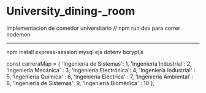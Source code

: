 # University_dining-_room
Implementacion de comedor universitario
// npm run dev para correr nodemon

--------------------------------------------------

npm install express-session mysql ejs dotenv bcryptjs

const carreraMap = {
            'Ingeniería de Sistemas': 1,
            'Ingeniería Industrial': 2,
            'Ingeniería Mecánica'   : 3,
            'Ingeniería Electrónica': 4,
            'Ingeniería Industrial' : 5,
            'Ingeniería Química'    : 6,
            'Ingeniería Eléctrica'  : 7,
            'Ingeniería Ambiental'  : 8,
            'Ingeniería de Sistemas': 9,
            'Ingeniería Biomédica'  : 10
        };